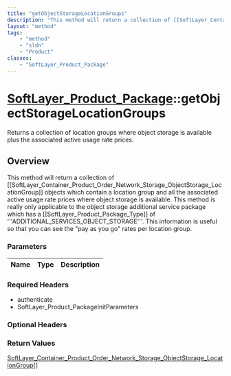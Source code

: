 ```yaml
---
title: "getObjectStorageLocationGroups"
description: "This method will return a collection of [[SoftLayer_Container_Product_Order_Network_Storage_ObjectStorage_LocationGroup]... "
layout: "method"
tags:
    - "method"
    - "sldn"
    - "Product"
classes:
    - "SoftLayer_Product_Package"
---
```

# [SoftLayer_Product_Package](/reference/services/SoftLayer_Product_Package)::getObjectStorageLocationGroups

Returns a collection of location groups where object storage is available plus the associated active usage rate prices. 


## Overview 
This method will return a collection of [[SoftLayer_Container_Product_Order_Network_Storage_ObjectStorage_LocationGroup]] objects which contain a location group and all the associated active usage rate prices where object storage is available. This method is really only applicable to the object storage additional service package which has a [[SoftLayer_Product_Package_Type]] of '''ADDITIONAL_SERVICES_OBJECT_STORAGE'''. This information is useful so that you can see the "pay as you go" rates per location group. 

### Parameters 
|Name | Type | Description |
| --- | --- | --- |


### Required Headers
* authenticate
* SoftLayer_Product_PackageInitParameters

### Optional Headers

### Return Values
<a href='/reference/datatypes/SoftLayer_Container_Product_Order_Network_Storage_ObjectStorage_LocationGroup'>SoftLayer_Container_Product_Order_Network_Storage_ObjectStorage_LocationGroup[] </a>

